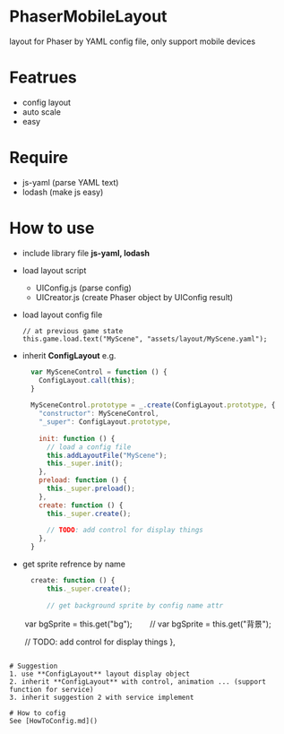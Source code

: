 # PhaserMobileLayout
layout for Phaser by YAML config file, only support mobile devices

# Featrues
- config layout
- auto scale
- easy

# Require
- js-yaml (parse YAML text)
- lodash  (make js easy)

# How to use
- include library file **js-yaml, lodash**
- load layout script
  - UIConfig.js (parse config)
  - UICreator.js (create Phaser object by UIConfig result)
- load layout config file
  ```javasciprt
  // at previous game state
  this.game.load.text("MyScene", "assets/layout/MyScene.yaml");
  ```
- inherit **ConfigLayout**
  e.g.
  ```javascript
    var MySceneControl = function () {
      ConfigLayout.call(this);
    }
    
    MySceneControl.prototype = _.create(ConfigLayout.prototype, {
      "constructor": MySceneControl,
      "_super": ConfigLayout.prototype,
      
      init: function () {
        // load a config file
        this.addLayoutFile("MyScene");
        this._super.init();
      },
      preload: function () {
        this._super.preload();
      },
      create: function () {
        this._super.create();
        
        // TODO: add control for display things
      },
    }
  ```
- get sprite refrence by name  

  ```javascript
    create: function () {
        this._super.create();
        
        // get background sprite by config name attr
        var bgSprite = this.get("bg");
        // var bgSprite = this.get("背景");
        
        // TODO: add control for display things
    },
  ```
  
# Suggestion
1. use **ConfigLayout** layout display object
2. inherit **ConfigLayout** with control, animation ... (support function for service)
3. inherit suggestion 2 with service implement

# How to cofig
See [HowToConfig.md]()





